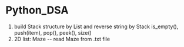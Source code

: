 # Python_DSA

1. build Stack structure by List and reverse string by Stack
   is_empty(), push(item), pop(), peek(), size()
2. 2D list: Maze
   -- read Maze from .txt file

